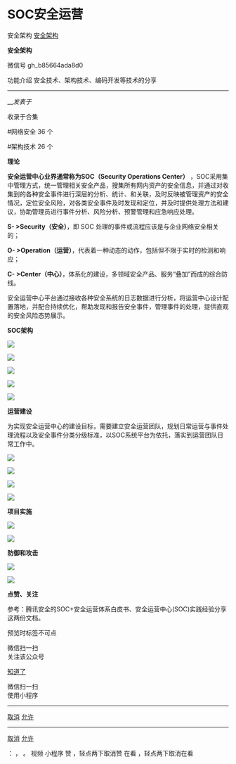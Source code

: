 #  SOC安全运营

安全架构  [ 安全架构 ](javascript:void\(0\);)

**安全架构** ![]()

微信号 gh_b85664ada8d0

功能介绍 安全技术、架构技术、编码开发等技术的分享

____

___发表于_

收录于合集

#网络安全 36 个

#架构技术 26 个

**理论**

  

 **安全运营中心业界通常称为SOC（Security Operations Center）**
，SOC采用集中管理方式，统一管理相关安全产品，搜集所有网内资产的安全信息，并通过对收集到的各种安全事件进行深层的分析、统计、和关联，及时反映被管理资产的安全情况，定位安全风险，对各类安全事件及时发现和定位，并及时提供处理方法和建议，协助管理员进行事件分析、风险分析、预警管理和应急响应处理。

 **S- >Security（安全）**，即 SOC 处理的事件或流程应该是与企业网络安全相关的；

 **O- >Operation（运营）**，代表着一种动态的动作，包括但不限于实时的检测和响应；

 **C- >Center（中心）**，体系化的建设，多领域安全产品、服务“叠加”而成的综合防线。

安全运营中心平台通过接收各种安全系统的日志数据进行分析，将运营中心设计配置落地，并配合持续优化，帮助发现和报告安全事件，管理事件的处理，提供直观的安全风险态势展示。



 **SOC架构**

  



![](https://raw.githubusercontent.com/tuchuang9/tc1/refs/heads/main/public/20230617194225.png)

  

![](https://raw.githubusercontent.com/tuchuang9/tc1/refs/heads/main/public/20230617194232.png)

![](https://raw.githubusercontent.com/tuchuang9/tc1/refs/heads/main/public/20230617194233.png)

![](https://raw.githubusercontent.com/tuchuang9/tc1/refs/heads/main/public/20230617194234.png)

![](https://raw.githubusercontent.com/tuchuang9/tc1/refs/heads/main/public/20230617194235.png)



 **运营建设**

  

为实现安全运营中心的建设目标，需要建立安全运营团队，规划日常运营与事件处理流程以及安全事件分类分级标准，以SOC系统平台为依托，落实到运营团队日常工作中。

![](https://raw.githubusercontent.com/tuchuang9/tc1/refs/heads/main/public/20230617194237.png)

![](https://raw.githubusercontent.com/tuchuang9/tc1/refs/heads/main/public/20230617194238.png)

![](https://raw.githubusercontent.com/tuchuang9/tc1/refs/heads/main/public/20230617194239.png)

![](https://raw.githubusercontent.com/tuchuang9/tc1/refs/heads/main/public/20230617194240.png)



 **项目实施**

  

  

![](https://raw.githubusercontent.com/tuchuang9/tc1/refs/heads/main/public/20230617194241.png)

![](https://raw.githubusercontent.com/tuchuang9/tc1/refs/heads/main/public/20230617194242.png)



 **防御和攻击**

  



![](https://raw.githubusercontent.com/tuchuang9/tc1/refs/heads/main/public/20230617194243.png)

![](https://raw.githubusercontent.com/tuchuang9/tc1/refs/heads/main/public/20230617194244.png)



 **点赞、关注**

  

参考：腾讯安全的SOC+安全运营体系白皮书、安全运营中心(SOC)实践经验分享这两份文档。

预览时标签不可点

微信扫一扫  
关注该公众号

[知道了](javascript:;)

微信扫一扫  
使用小程序

****

[取消](javascript:void\(0\);) [允许](javascript:void\(0\);)

****

[取消](javascript:void\(0\);) [允许](javascript:void\(0\);)

： ， 。   视频 小程序 赞 ，轻点两下取消赞 在看 ，轻点两下取消在看

